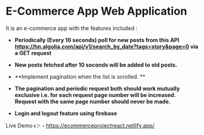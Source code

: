 # E-Commerce App Web Application

It is an e-commerce app with the features included :
* **Periodically (Every 10 seconds) poll for new posts from this API
https://hn.algolia.com/api/v1/search_by_date?tags=story&page=0 via a GET request**

* **New posts fetched after 10 seconds will be added to old posts.**
* **Implement pagination when the list  is scrolled. **
* **The pagination and periodic request both should work mutually exclusive i.e. for each request page number will be increased. Request with the same page number should never be made.**
* **Login and logout feature using firebase**

Live Demo 👉 - https://ecommerceprojectreact.netlify.app/
